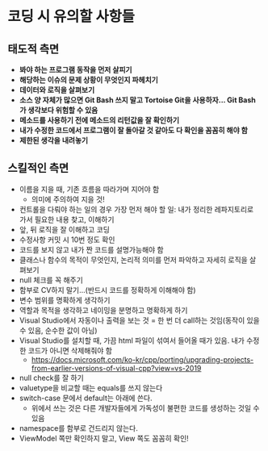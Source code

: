 # 코딩 시 유의할 사항들

## 태도적 측면
- **봐야 하는 프로그램 동작을 먼저 살피기**
- **해당하는 이슈의 문제 상황이 무엇인지 파헤치기**
- **데이터와 로직을 살펴보기**
- **소스 양 자체가 많으면 Git Bash 쓰지 말고 Tortoise Git을 사용하자... Git Bash가 생각보다 위험할 수 있음**
- **메소드를 사용하기 전에 메소드의 리턴값을 잘 확인하기**
- **내가 수정한 코드에서 프로그램이 잘 돌아갈 것 같아도 다 확인을 꼼꼼히 해야 함**
- **제한된 생각을 내려놓기**

## 스킬적인 측면
- 이름을 지을 때, 기존 흐름을 따라가며 지어야 함
  - 의미에 주의하여 지을 것!
- 컨트롤을 다뤄야 하는 일의 경우 가장 먼저 해야 할 일: 내가 정리한 레파지토리로 가서 필요한 내용 찾고, 이해하기
- 앞, 뒤 로직을 잘 이해하고 코딩
- 수정사항 커밋 시 10번 정도 확인
- 코드를 보지 않고 내가 짠 코드를 설명가능해야 함
- 클래스나 함수의 목적이 무엇인지, 논리적 의미를 먼저 파악하고 자세히 로직을 살펴보기
- null 체크를 꼭 해주기
- 함부로 CV하지 말기...(반드시 코드를 정확하게 이해해야 함)
- 변수 범위를 명확하게 생각하기
- 역할과 목적을 생각하고 네이밍을 분명하고 명확하게 하기
- Visual Studio에서 자동이나 출력을 보는 것 = 한 번 더 call하는 것임(동작이 있을 수 있음, 순수한 값이 아님)
- Visual Studio를 설치할 때, 가끔 html 파일이 섞여서 들어올 때가 있음. 내가 수정한 코드가 아니면 삭제해줘야 함
  - https://docs.microsoft.com/ko-kr/cpp/porting/upgrading-projects-from-earlier-versions-of-visual-cpp?view=vs-2019
- null check를 잘 하기
- valuetype을 비교할 때는 equals를 쓰지 않는다
- switch-case 문에서 default는 아래에 쓴다.
  -  위에서 쓰는 것은 다른 개발자들에게 가독성이 불편한 코드를 생성하는 것일 수 있음
- namespace를 함부로 건드리지 않는다.
- ViewModel 쪽만 확인하지 말고, View 쪽도 꼼꼼히 확인!
